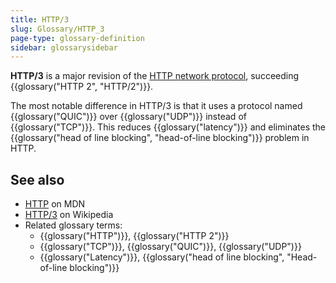 ```yaml
---
title: HTTP/3
slug: Glossary/HTTP_3
page-type: glossary-definition
sidebar: glossarysidebar
---
```


**HTTP/3** is a major revision of the [HTTP network protocol](/en-US/docs/Web/HTTP), succeeding {{glossary("HTTP 2", "HTTP/2")}}.

The most notable difference in HTTP/3 is that it uses a protocol named {{glossary("QUIC")}} over {{glossary("UDP")}} instead of {{glossary("TCP")}}.
This reduces {{glossary("latency")}} and eliminates the {{glossary("head of line blocking", "head-of-line blocking")}} problem in HTTP.

## See also

- [HTTP](/en-US/docs/Web/HTTP) on MDN
- [HTTP/3](https://en.wikipedia.org/wiki/HTTP/3) on Wikipedia
- Related glossary terms:
  - {{glossary("HTTP")}}, {{glossary("HTTP 2")}}
  - {{glossary("TCP")}}, {{glossary("QUIC")}}, {{glossary("UDP")}}
  - {{glossary("Latency")}}, {{glossary("head of line blocking", "Head-of-line blocking")}}
